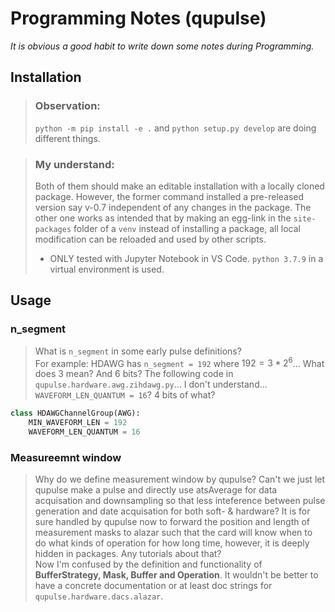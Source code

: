 # Programming Notes (qupulse)

*It is obvious a good habit to write down some notes during Programming.*

## Installation

> ### Observation:
> `python -m pip install -e .` and `python setup.py develop` are doing different things.

> ### My understand:
> Both of them should make an editable installation with a locally cloned package. However, the former command installed a pre-released version say v-0.7 independent of any changes in the package. The other one works as intended that by making an egg-link in the `site-packages` folder of a `venv` instead of installing a package, all local modification can be reloaded and used by other scripts. 
> - ONLY tested with Jupyter Notebook in VS Code. `python 3.7.9` in a virtual environment is used.

## Usage

### n_segment
> What is `n_segment` in some early pulse definitions?  
> For example: HDAWG has `n_segment = 192` where $192 = 3*2^6$... What does 3 mean? And 6 bits?
> The following code in `qupulse.hardware.awg.zihdawg.py`... I don't understand... `WAVEFORM_LEN_QUANTUM = 16`? 4 bits of what?
````python
class HDAWGChannelGroup(AWG):
    MIN_WAVEFORM_LEN = 192
    WAVEFORM_LEN_QUANTUM = 16
````

### Measureemnt window
> Why do we define measurement window by qupulse? Can't we just let qupulse make a pulse and directly use atsAverage for data acquisation and downsampling so that less inteference between pulse generation and date acquisation for both soft- & hardware? It is for sure handled by qupulse now to forward the position and length of measurement masks to alazar such that the card will know when to do what kinds of operation for how long time, however, it is deeply hidden in packages. Any tutorials about that?  
> Now I'm confused by the definition and functionality of **BufferStrategy, Mask, Buffer and Operation**. It wouldn't be better to have a concrete documentation or at least doc strings for `qupulse.hardware.dacs.alazar`.  
